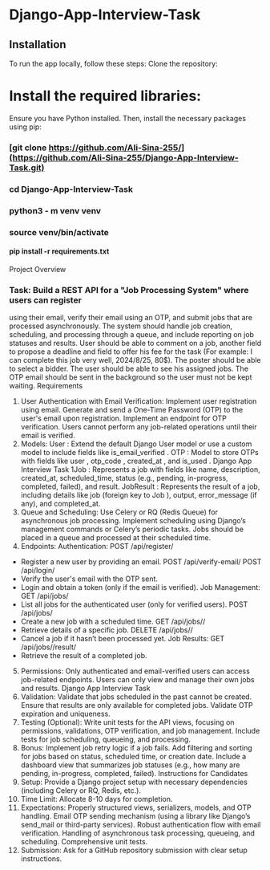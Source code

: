 # Django-App-Interview-Task
## Installation
To run the app locally, follow these steps:
Clone the repository:
# Install the required libraries:
Ensure you have Python installed. Then, install the necessary packages using pip:
### [git clone https://github.com/Ali-Sina-255/](https://github.com/Ali-Sina-255/Django-App-Interview-Task.git)
### cd Django-App-Interview-Task
### python3 - m venv venv 
### source venv/bin/activate
#### pip install -r requirements.txt

Project Overview
### Task: Build a REST API for a "Job Processing System" where users can register
using their email, verify their email using an OTP, and submit jobs that are
processed asynchronously. The system should handle job creation, scheduling,
and processing through a queue, and include reporting on job statuses and
results.
User should be able to comment on a job, another field to propose a deadline and
field to offer his fee for the task (For example: I can complete this job very well,
2024/8/25, 80$). The poster should be able to select a bidder. The user should be
able to see his assigned jobs.
The OTP email should be sent in the background so the user must not be kept
waiting.
Requirements
1. User Authentication with Email Verification:
Implement user registration using email.
Generate and send a One-Time Password (OTP) to the user's email upon
registration.
Implement an endpoint for OTP verification.
Users cannot perform any job-related operations until their email is
verified.
2. Models:
User : Extend the default Django User model or use a custom model to
include fields like is_email_verified .
OTP : Model to store OTPs with fields like user , otp_code , created_at , and
is_used .
Django App Interview Task
1Job : Represents a job with fields like name, description, created_at,
scheduled_time, status (e.g., pending, in-progress, completed, failed), and
result.
JobResult : Represents the result of a job, including details like job (foreign
key to Job ), output, error_message (if any), and completed_at.
3. Queue and Scheduling:
Use Celery or RQ (Redis Queue) for asynchronous job processing.
Implement scheduling using Django’s management commands or Celery’s
periodic tasks.
Jobs should be placed in a queue and processed at their scheduled time.
4. Endpoints:
Authentication:
POST /api/register/
- Register a new user by providing an email.
POST /api/verify-email/
POST /api/login/
- Verify the user's email with the OTP sent.
- Login and obtain a token (only if the email is verified).
Job Management:
GET /api/jobs/
- List all jobs for the authenticated user (only for verified
users).
POST /api/jobs/
- Create a new job with a scheduled time.
GET /api/jobs/<id>/
- Retrieve details of a specific job.
DELETE /api/jobs/<id>/
- Cancel a job if it hasn’t been processed yet.
Job Results:
GET /api/jobs/<id>/result/
- Retrieve the result of a completed job.
5. Permissions:
Only authenticated and email-verified users can access job-related
endpoints.
Users can only view and manage their own jobs and results.
Django App Interview Task
26. Validation:
Validate that jobs scheduled in the past cannot be created.
Ensure that results are only available for completed jobs.
Validate OTP expiration and uniqueness.
7. Testing (Optional):
Write unit tests for the API views, focusing on permissions, validations,
OTP verification, and job management.
Include tests for job scheduling, queueing, and processing.
8. Bonus:
Implement job retry logic if a job fails.
Add filtering and sorting for jobs based on status, scheduled time, or
creation date.
Include a dashboard view that summarizes job statuses (e.g., how many
are pending, in-progress, completed, failed).
Instructions for Candidates
1. Setup: Provide a Django project setup with necessary dependencies
(including Celery or RQ, Redis, etc.).
2. Time Limit: Allocate 8-10 days for completion.
3. Expectations:
Properly structured views, serializers, models, and OTP handling.
Email OTP sending mechanism (using a library like Django’s send_mail or
third-party services).
Robust authentication flow with email verification.
Handling of asynchronous task processing, queueing, and scheduling.
Comprehensive unit tests.
4. Submission: Ask for a GitHub repository submission with clear setup
instructions.
